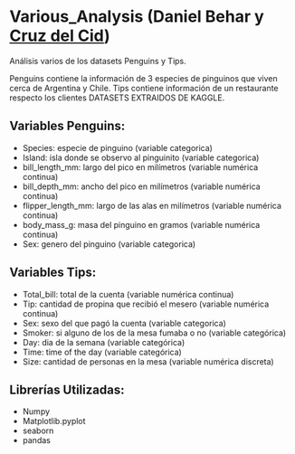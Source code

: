 # Various_Analysis (Daniel Behar y [Cruz del Cid](https://github.com/CruzdelCid/))
Análisis varios de los datasets Penguins y Tips.

Penguins contiene la información de 3 especies de pinguinos que viven cerca de Argentina y Chile. Tips contiene información de un restaurante respecto los clientes
DATASETS EXTRAIDOS DE KAGGLE.

## Variables Penguins:
- Species: especie de pinguino (variable categorica)
- Island: isla donde se observo al pinguinito (variable categorica)
- bill_length_mm: largo del pico en milímetros (variable numérica continua)
- bill_depth_mm: ancho del pico en milímetros (variable numérica continua)
- flipper_length_mm: largo de las alas en milímetros (variable numérica continua)
- body_mass_g: masa del pinguino en gramos (variable numérica continua)
- Sex: genero del pinguino (variable categorica)

## Variables Tips:
- Total_bill: total de la cuenta (variable numérica continua)
- Tip: cantidad de propina que recibió el mesero (variable numérica continua)
- Sex: sexo del que pagó la cuenta (variable categorica)
- Smoker: si alguno de los de la mesa fumaba o no (variable categórica)
- Day: dia de la semana (variable categórica)
- Time: time of the day (variable categórica)
- Size: cantidad de personas en la mesa (variable numérica discreta)

## Librerías Utilizadas:
- Numpy
- Matplotlib.pyplot
- seaborn
- pandas
